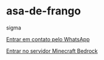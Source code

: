 # asa-de-frango

sigma

[Entrar em contato pelo WhatsApp](https://wa.me/?text=Ei%2C%20o%20IP%20do%20servidor%20Minecraft%20Bedrock%20%C3%A9%2018.231.136.219%3A19132)

[Entrar no servidor Minecraft Bedrock](minecraft://?addExternalServer=eradoscrias,18.231.136.219:19132)
